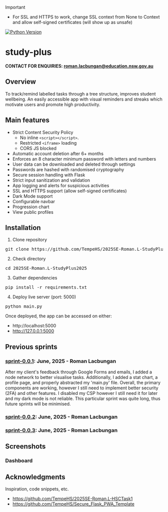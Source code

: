 > [!Important]
>
> - For SSL and HTTPS to work, change SSL context from None to Context and allow self-signed certificates (will show up as unsafe)
>

[![Python Version](https://img.shields.io/badge/python-3.12.2-blue.svg?style=flat-square)](https://www.python.org/downloads/release/python-3122/)
# study-plus
**CONTACT FOR ENQUIRIES: roman.lacbungan@education.nsw.gov.au**

## Overview ##
To track/remind labelled tasks through a tree structure, improves student wellbeing. An easily accessible app with visual reminders and streaks which motivate users and promote high productivity.

## Main features ##
- Strict Content Security Policy
  - No inline `<script></script>`.
  - Restricted `<iframe>` loading
  - CORS JS blocked
- Automatic account deletion after 6+ months
- Enforces an 8 character minimum password with letters and numbers
- User data can be downloaded and deleted through settings
- Passwords are hashed with randomised cryptography
- Secure session handling with Flask
- Strict input sanitization and validation
- App logging and alerts for suspicious activities
- SSL and HTTPS support (allow self-signed certificates)
- Dark Mode support
- Configurable navbar
- Progression chart
- View public profiles

## Installation
1. Clone repository
<pre>git clone https://github.com/TempeHS/2025SE-Roman.L-StudyPlus</pre>

2. Check directory
<pre>cd 2025SE-Roman.L-StudyPlus2025</pre>
   
3. Gather dependencies
<pre>pip install -r requirements.txt</pre>

4. Deploy live server (port: 5000)
<pre>python main.py</pre>

Once deployed, the app can be accessed on either:
- http://localhost:5000
- http://127.0.0.1:5000

## Previous sprints

### [sprint-0.0.1](https://github.com/TempeHS/2025SE-Roman.L-StudyPlus/tree/sprint-0.0.1): June, 2025 - Roman Lacbungan

After my client's feedback through Google Forms and emails, I added a node network to better visualise tasks. Additionally, I added a stat chart, a profile page, and properly abstracted my 'main.py' file. Overall, the primary components are working, however I still need to implement better security (2FA) and other features. I disabled my CSP however I still need it for later and my dark mode is not reliable. This particular sprint was quite long, thus future sprints will be minimised.

### [sprint-0.0.2](https://github.com/TempeHS/2025SE-Roman.L-StudyPlus/tree/sprint-0.0.1): June, 2025 - Roman Lacbungan

### [sprint-0.0.3](https://github.com/TempeHS/2025SE-Roman.L-StudyPlus/tree/sprint-0.0.1): June, 2025 - Roman Lacbungan

## Screenshots
### Dashboard

## Acknowledgments

Inspiration, code snippets, etc.

* https://github.com/TempeHS/2025SE-Roman.L-HSCTask1
* https://github.com/TempeHS/Secure_Flask_PWA_Template